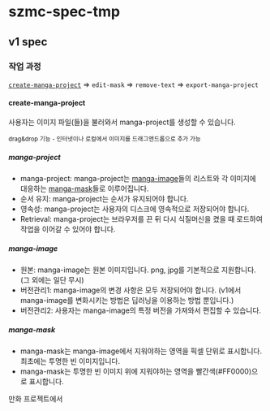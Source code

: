 # szmc-spec-tmp

## v1 spec

### 작업 과정

[`create-manga-project`](#create-manga-project) => `edit-mask` => `remove-text` => `export-manga-project`

#### create-manga-project
사용자는 이미지 파일(들)을 불러와서 manga-project를 생성할 수 있습니다.

<sub>drag&drop 기능 - 인터넷이나 로컬에서 이미지를 드래그앤드롭으로 추가 가능</sub>

##### manga-project
- manga-project: manga-project는 [manga-image](#manga-image)들의 리스트와 각 이미지에 대응하는 [manga-mask](#manga-mask)들로 이루어집니다. 
- 순서 유지: manga-project는 순서가 유지되어야 합니다.
- 영속성: manga-project는 사용자의 디스크에 영속적으로 저장되어야 합니다.
- Retrieval: manga-project는 브라우저를 끈 뒤 다시 식질머신을 켰을 때 로드하여 작업을 이어갈 수 있어야 합니다.
##### manga-image
- 원본: manga-image는 원본 이미지입니다. png, jpg를 기본적으로 지원합니다. (그 외에는 일단 무시)
- 버전관리1: manga-image의 변경 사항은 모두 저장되어야 합니다. (v1에서 manga-image를 변화시키는 방법은 딥러닝을 이용하는 방법 뿐입니다.)
- 버전관리2: 사용자는 manga-image의 특정 버전을 가져와서 편집할 수 있습니다.
##### manga-mask
- manga-mask는 manga-image에서 지워야하는 영역을 픽셀 단위로 표시합니다. 최초에는 투명한 빈 이미지입니다.
- manga-mask는 투명한 빈 이미지 위에 지워야하는 영역을 빨간색(#FF0000)으로 표시합니다.

만화 프로젝트에서  

